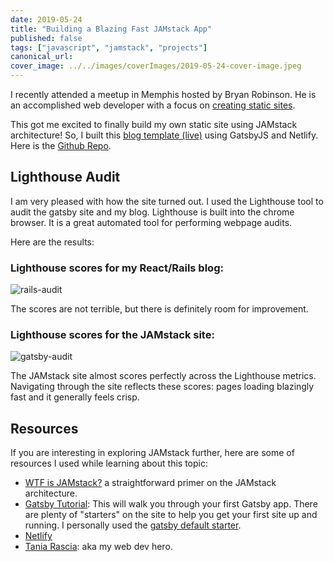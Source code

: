 ```yaml
---
date: 2019-05-24
title: "Building a Blazing Fast JAMstack App"
published: false
tags: ["javascript", "jamstack", "projects"]
canonical_url:
cover_image: ../../images/coverImages/2019-05-24-cover-image.jpeg
---
```


I recently attended a meetup in Memphis hosted by Bryan Robinson. He is an accomplished web developer with a focus on [creating static sites](https://bryanlrobinson.com/blog/2019/04/26/client-work-and-the-jamstack/).

This got me excited to finally build my own static site using JAMstack architecture! So, I built this [blog template (live)](https://zealous-thompson-59a9ca.netlify.com/) using GatsbyJS and Netlify. Here is the [Github Repo](https://github.com/edezekiel/gatsby-netlify-blog).

## Lighthouse Audit

I am very pleased with how the site turned out. I used the Lighthouse tool to audit the gatsby site and my blog. Lighthouse is built into the chrome browser. It is a great automated tool for performing webpage audits.

Here are the results:

### Lighthouse scores for my React/Rails blog:

![rails-audit](https://i.imgur.com/md5bX64l.png)

The scores are not terrible, but there is definitely room for improvement.

### Lighthouse scores for the JAMstack site:

![gatsby-audit](https://i.imgur.com/93kkJ1Zl.png)

The JAMstack site almost scores perfectly across the Lighthouse metrics. Navigating through the site reflects these scores: pages loading blazingly fast and it generally feels crisp.

## Resources

If you are interesting in exploring JAMstack further, here are some of resources I used while learning about this topic:

- [WTF is JAMstack?](https://jamstack.wtf/#getting-started) a straightforward primer on the JAMstack architecture.
- [Gatsby Tutorial](https://www.gatsbyjs.org/tutorial/): This will walk you through your first Gatsby app. There are plenty of "starters" on the site to help you get your first site up and running. I personally used the [gatsby default starter](https://github.com/gatsbyjs/gatsby-starter-default).
- [Netlify](https://www.netlify.com/)
- [Tania Rascia](https://www.taniarascia.com/migrating-from-wordpress-to-gatsby/): aka my web dev hero.

